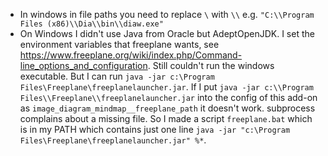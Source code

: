 - In windows in file paths you need to replace `\` with `\\` e.g. `"C:\\Program Files (x86)\\Dia\\bin\\diaw.exe"` 
- On Windows I didn't use Java from Oracle but AdeptOpenJDK. I set the environment variables that freeplane wants, see https://www.freeplane.org/wiki/index.php/Command-line_options_and_configuration. Still couldn't run the windows executable. But I can run `java -jar c:\Program Files\Freeplane\freeplanelauncher.jar`. If I put `java -jar c:\\Program Files\\Freeplane\\freeplanelauncher.jar` into the config of this add-on as `image_diagram_mindmap__freeplane_path` it doesn't work. subprocess complains about a missing file. So I made a script `freeplane.bat` which is in my PATH which contains just one line `java -jar "c:\Program Files\Freeplane\freeplanelauncher.jar" %*`.
